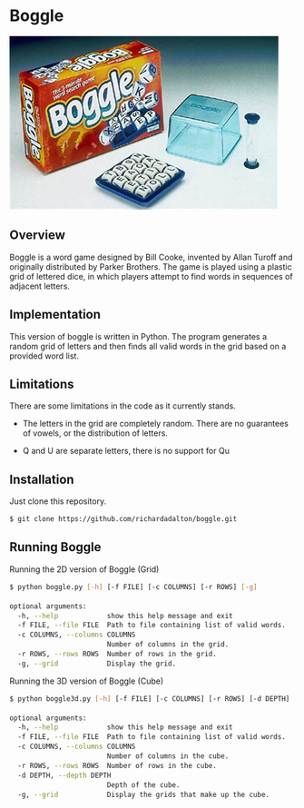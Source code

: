 # Boggle

![chartjs logo](boggle.jpeg)

## Overview

Boggle is a word game designed by Bill Cooke, invented by Allan Turoff and originally distributed by Parker Brothers. The game is played using a plastic grid of lettered dice, in which players attempt to find words in sequences of adjacent letters.

## Implementation

This version of boggle is written in Python. The program generates a random grid of letters and then finds all valid words in the grid based on a provided word list.

## Limitations

There are some limitations in the code as it currently stands.

* The letters in the grid are completely random. There are no guarantees of vowels, or the distribution of letters.

* Q and U are separate letters, there is no support for Qu

## Installation

Just clone this repository.

```bash
$ git clone https://github.com/richardadalton/boggle.git
```

## Running Boggle

Running the 2D version of Boggle (Grid)

```bash
$ python boggle.py [-h] [-f FILE] [-c COLUMNS] [-r ROWS] [-g]

optional arguments:
  -h, --help            show this help message and exit
  -f FILE, --file FILE  Path to file containing list of valid words.
  -c COLUMNS, --columns COLUMNS
                        Number of columns in the grid.
  -r ROWS, --rows ROWS  Number of rows in the grid.
  -g, --grid            Display the grid.
```

Running the 3D version of Boggle (Cube)

```bash
$ python boggle3d.py [-h] [-f FILE] [-c COLUMNS] [-r ROWS] [-d DEPTH] [-g]

optional arguments:
  -h, --help            show this help message and exit
  -f FILE, --file FILE  Path to file containing list of valid words.
  -c COLUMNS, --columns COLUMNS
                        Number of columns in the cube.
  -r ROWS, --rows ROWS  Number of rows in the cube.
  -d DEPTH, --depth DEPTH
                        Depth of the cube.
  -g, --grid            Display the grids that make up the cube.

```